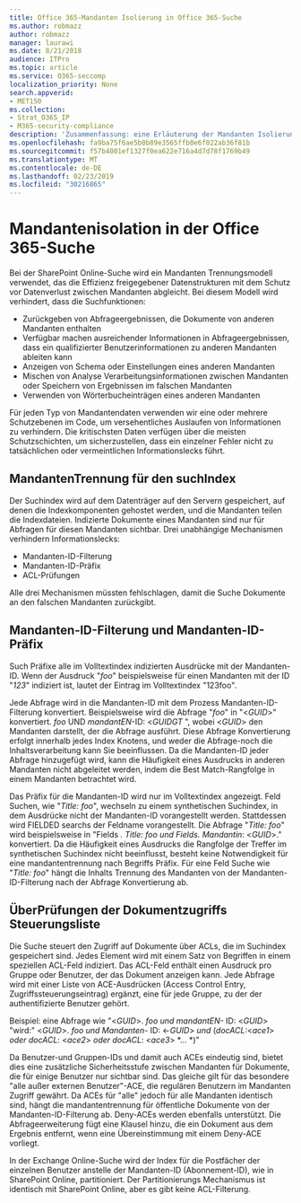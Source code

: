 ```yaml
---
title: Office 365-Mandanten Isolierung in Office 365-Suche
ms.author: robmazz
author: robmazz
manager: laurawi
ms.date: 8/21/2018
audience: ITPro
ms.topic: article
ms.service: O365-seccomp
localization_priority: None
search.appverid:
- MET150
ms.collection:
- Strat_O365_IP
- M365-security-compliance
description: 'Zusammenfassung: eine Erläuterung der Mandanten Isolierung in der Office 365-Suche.'
ms.openlocfilehash: fa9ba75f6ae5b0b89e3565ffb0e6f022ab36f81b
ms.sourcegitcommit: f57b4001ef1327f0ea622e716a4d7d78f1769b49
ms.translationtype: MT
ms.contentlocale: de-DE
ms.lasthandoff: 02/23/2019
ms.locfileid: "30216865"
---
```

# <a name="tenant-isolation-in-office-365-search"></a>Mandantenisolation in der Office 365-Suche
Bei der SharePoint Online-Suche wird ein Mandanten Trennungsmodell verwendet, das die Effizienz freigegebener Datenstrukturen mit dem Schutz vor Datenverlust zwischen Mandanten abgleicht. Bei diesem Modell wird verhindert, dass die Suchfunktionen:
- Zurückgeben von Abfrageergebnissen, die Dokumente von anderen Mandanten enthalten
- Verfügbar machen ausreichender Informationen in Abfrageergebnissen, dass ein qualifizierter Benutzerinformationen zu anderen Mandanten ableiten kann
- Anzeigen von Schema oder Einstellungen eines anderen Mandanten
- Mischen von Analyse Verarbeitungsinformationen zwischen Mandanten oder Speichern von Ergebnissen im falschen Mandanten
- Verwenden von Wörterbucheinträgen eines anderen Mandanten

Für jeden Typ von Mandantendaten verwenden wir eine oder mehrere Schutzebenen im Code, um versehentliches Auslaufen von Informationen zu verhindern. Die kritischsten Daten verfügen über die meisten Schutzschichten, um sicherzustellen, dass ein einzelner Fehler nicht zu tatsächlichen oder vermeintlichen Informationslecks führt.

## <a name="tenant-separation-for-the-search-index"></a>MandantenTrennung für den suchIndex
Der Suchindex wird auf dem Datenträger auf den Servern gespeichert, auf denen die Indexkomponenten gehostet werden, und die Mandanten teilen die Indexdateien. Indizierte Dokumente eines Mandanten sind nur für Abfragen für diesen Mandanten sichtbar. Drei unabhängige Mechanismen verhindern Informationslecks:
- Mandanten-ID-Filterung
- Mandanten-ID-Präfix
- ACL-Prüfungen

Alle drei Mechanismen müssten fehlschlagen, damit die Suche Dokumente an den falschen Mandanten zurückgibt.

## <a name="tenant-id-filtering-and-tenant-id-term-prefixing"></a>Mandanten-ID-Filterung und Mandanten-ID-Präfix
Such Präfixe alle im Volltextindex indizierten Ausdrücke mit der Mandanten-ID. Wenn der Ausdruck "*foo*" beispielsweise für einen Mandanten mit der ID "*123*" indiziert ist, lautet der Eintrag im Volltextindex "123foo"*.*

Jede Abfrage wird in die Mandanten-ID mit dem Prozess Mandanten-ID-Filterung konvertiert. Beispielsweise wird die Abfrage "*foo*" in "<*GUID*>" konvertiert. *foo* UND *mandantEN*-ID: <*GUID*_GT_ ", wobei <*GUID*> den Mandanten darstellt, der die Abfrage ausführt. Diese Abfrage Konvertierung erfolgt innerhalb jedes Index Knotens, und weder die Abfrage-noch die Inhaltsverarbeitung kann Sie beeinflussen. Da die Mandanten-ID jeder Abfrage hinzugefügt wird, kann die Häufigkeit eines Ausdrucks in anderen Mandanten nicht abgeleitet werden, indem die Best Match-Rangfolge in einem Mandanten betrachtet wird.

Das Präfix für die Mandanten-ID wird nur im Volltextindex angezeigt. Feld Suchen, wie "*Title: foo*", wechseln zu einem synthetischen Suchindex, in dem Ausdrücke nicht der Mandanten-ID vorangestellt werden. Stattdessen wird FIELDED searchs der Feldname vorangestellt. Die Abfrage "*Title: foo*" wird beispielsweise in "Fields *. Title: foo und Fields. Mandantin*: <*GUID*>." konvertiert. Da die Häufigkeit eines Ausdrucks die Rangfolge der Treffer im synthetischen Suchindex nicht beeinflusst, besteht keine Notwendigkeit für eine mandantentrennung nach Begriffs Präfix. Für eine Feld Suche wie "*Title: foo*" hängt die Inhalts Trennung des Mandanten von der Mandanten-ID-Filterung nach der Abfrage Konvertierung ab.

## <a name="document-access-control-list-checks"></a>ÜberPrüfungen der Dokumentzugriffs Steuerungsliste
Die Suche steuert den Zugriff auf Dokumente über ACLs, die im Suchindex gespeichert sind. Jedes Element wird mit einem Satz von Begriffen in einem speziellen ACL-Feld indiziert. Das ACL-Feld enthält einen Ausdruck pro Gruppe oder Benutzer, der das Dokument anzeigen kann. Jede Abfrage wird mit einer Liste von ACE-Ausdrücken (Access Control Entry, Zugriffssteuerungseintrag) ergänzt, eine für jede Gruppe, zu der der authentifizierte Benutzer gehört.

Beispiel: eine Abfrage wie "<*GUID*>. *foo und mandantEN-* ID: <*GUID*> "wird:" <*GUID*>. *foo und Mandanten-* ID: <-*GUID*> *und* (*docACL:*<*ace1*> *oder docACL*: <*ace2*> *oder docACL*: <*ace3*> *... *)"

Da Benutzer-und Gruppen-IDs und damit auch ACEs eindeutig sind, bietet dies eine zusätzliche Sicherheitsstufe zwischen Mandanten für Dokumente, die für einige Benutzer nur sichtbar sind. Das gleiche gilt für das besondere "alle außer externen Benutzer"-ACE, die regulären Benutzern im Mandanten Zugriff gewährt. Da ACEs für "alle" jedoch für alle Mandanten identisch sind, hängt die mandantentrennung für öffentliche Dokumente von der Mandanten-ID-Filterung ab. Deny-ACEs werden ebenfalls unterstützt. Die Abfrageerweiterung fügt eine Klausel hinzu, die ein Dokument aus dem Ergebnis entfernt, wenn eine Übereinstimmung mit einem Deny-ACE vorliegt.

In der Exchange Online-Suche wird der Index für die Postfächer der einzelnen Benutzer anstelle der Mandanten-ID (Abonnement-ID), wie in SharePoint Online, partitioniert. Der Partitionierungs Mechanismus ist identisch mit SharePoint Online, aber es gibt keine ACL-Filterung.

